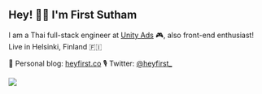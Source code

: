 ## Hey! 👋🏻 I'm First Sutham

I am a Thai full-stack engineer at [Unity Ads](https://unity.com/solutions/unity-ads) 🎮, also front-end enthusiast! Live in Helsinki, Finland 🇫🇮

🌱 Personal blog: [heyfirst.co](https://heyfirst.co)
🎙 Twitter: [@heyfirst_](https://twitter.com/heyfirst_)

![](https://api.heyfirst.co/github-view-counter/profile)
